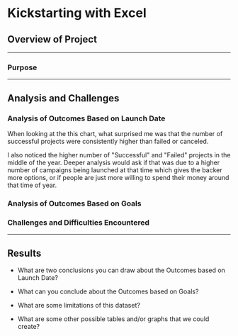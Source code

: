 # Kickstarting with Excel

## Overview of Project

---

  ### Purpose

---

## Analysis and Challenges

  ###  Analysis of Outcomes Based on Launch Date

  When looking at the this chart, what surprised me was that the number of successful projects were consistently higher than failed or canceled. 
  
  I also noticed the higher number of "Successful" and "Failed" projects in the middle of the year. Deeper analysis would ask if that was due to a higher number 
  of campaigns being launched at that time which gives the backer more options, or if people are just more willing to spend their money around that time of year. 

  ### Analysis of Outcomes Based on Goals

  ### Challenges and Difficulties Encountered

---

## Results

  - What are two conclusions you can draw about the Outcomes based on Launch Date?

  - What can you conclude about the Outcomes based on Goals?

  - What are some limitations of this dataset?

  - What are some other possible tables and/or graphs that we could create?
